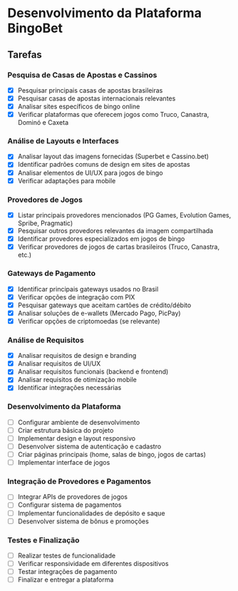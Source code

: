 # Desenvolvimento da Plataforma BingoBet

## Tarefas

### Pesquisa de Casas de Apostas e Cassinos
- [x] Pesquisar principais casas de apostas brasileiras
- [x] Pesquisar casas de apostas internacionais relevantes
- [x] Analisar sites específicos de bingo online
- [x] Verificar plataformas que oferecem jogos como Truco, Canastra, Dominó e Caxeta

### Análise de Layouts e Interfaces
- [x] Analisar layout das imagens fornecidas (Superbet e Cassino.bet)
- [x] Identificar padrões comuns de design em sites de apostas
- [x] Analisar elementos de UI/UX para jogos de bingo
- [x] Verificar adaptações para mobile

### Provedores de Jogos
- [x] Listar principais provedores mencionados (PG Games, Evolution Games, Spribe, Pragmatic)
- [x] Pesquisar outros provedores relevantes da imagem compartilhada
- [x] Identificar provedores especializados em jogos de bingo
- [x] Verificar provedores de jogos de cartas brasileiros (Truco, Canastra, etc.)

### Gateways de Pagamento
- [x] Identificar principais gateways usados no Brasil
- [x] Verificar opções de integração com PIX
- [x] Pesquisar gateways que aceitam cartões de crédito/débito
- [x] Analisar soluções de e-wallets (Mercado Pago, PicPay)
- [x] Verificar opções de criptomoedas (se relevante)

### Análise de Requisitos
- [x] Analisar requisitos de design e branding
- [x] Analisar requisitos de UI/UX
- [x] Analisar requisitos funcionais (backend e frontend)
- [x] Analisar requisitos de otimização mobile
- [x] Identificar integrações necessárias

### Desenvolvimento da Plataforma
- [ ] Configurar ambiente de desenvolvimento
- [ ] Criar estrutura básica do projeto
- [ ] Implementar design e layout responsivo
- [ ] Desenvolver sistema de autenticação e cadastro
- [ ] Criar páginas principais (home, salas de bingo, jogos de cartas)
- [ ] Implementar interface de jogos

### Integração de Provedores e Pagamentos
- [ ] Integrar APIs de provedores de jogos
- [ ] Configurar sistema de pagamentos
- [ ] Implementar funcionalidades de depósito e saque
- [ ] Desenvolver sistema de bônus e promoções

### Testes e Finalização
- [ ] Realizar testes de funcionalidade
- [ ] Verificar responsividade em diferentes dispositivos
- [ ] Testar integrações de pagamento
- [ ] Finalizar e entregar a plataforma
